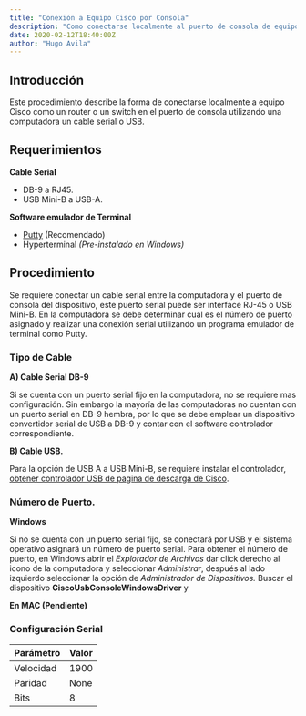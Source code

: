 ```yaml
---
title: "Conexión a Equipo Cisco por Consola"
description: "Como conectarse localmente al puerto de consola de equipo Cisco"
date: 2020-02-12T18:40:00Z
author: "Hugo Avila"
---
```


## Introducción 

Este procedimiento describe la forma de conectarse localmente a equipo Cisco como un router o un switch en el puerto de consola utilizando una computadora un cable serial o USB.

## Requerimientos 

**Cable Serial**

* DB-9 a RJ45.
* USB Mini-B a USB-A.


**Software emulador de Terminal**

* [Putty](https://www.putty.org/) (Recomendado)
* Hyperterminal _(Pre-instalado en Windows)_


## Procedimiento

Se requiere conectar un cable serial entre la computadora y el puerto de consola del dispositivo, este puerto serial puede ser interface RJ-45 o USB Mini-B. En la computadora se debe determinar cual es el número de puerto asignado y realizar una conexión serial utilizando un programa emulador de terminal como Putty. 

### Tipo de Cable 

**A) Cable Serial DB-9**

Si se cuenta con un puerto serial fijo en la computadora, no se requiere mas configuración. Sin embargo la mayoría de las computadoras no cuentan con un puerto serial en DB-9 hembra, por lo que se debe emplear un dispositivo convertidor serial de USB a DB-9 y contar con el software controlador correspondiente.

**B) Cable USB.**

Para la opción de USB A a USB Mini-B, se requiere instalar el controlador, [obtener controlador USB de pagina de descarga de Cisco](https://software.cisco.com/download/home/282774228/type/282855122/release/3.1).


### Número de Puerto.

**Windows**

Si no se cuenta con un puerto serial fijo, se conectará por USB y el sistema operativo asignará un número de puerto serial. Para obtener el número de puerto, en Windows abrir el *Explorador de Archivos* dar click derecho al icono de la computadora y seleccionar *Administrar*, después al lado izquierdo seleccionar la opción de *Administrador de Dispositivos.* Buscar el dispositivo **CiscoUsbConsoleWindowsDriver** y 

**En MAC (Pendiente)**


### Configuración Serial

| Parámetro  |Valor   |
|----------- |:-------|
| Velocidad  | 1900   |
| Paridad    | None   |
| Bits       | 8      |
